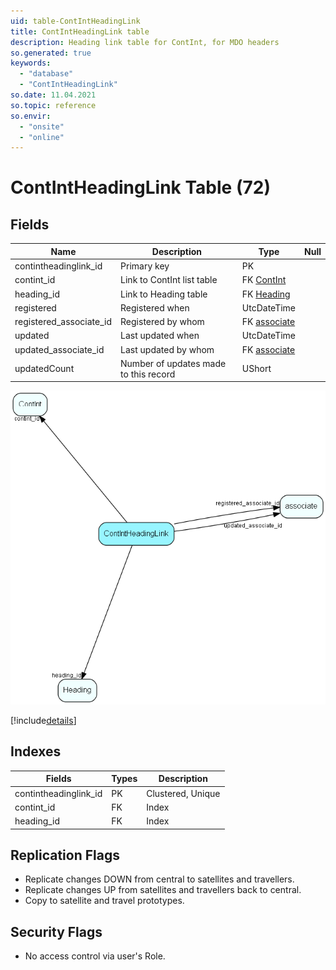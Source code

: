 ```yaml
---
uid: table-ContIntHeadingLink
title: ContIntHeadingLink table
description: Heading link table for ContInt, for MDO headers
so.generated: true
keywords:
  - "database"
  - "ContIntHeadingLink"
so.date: 11.04.2021
so.topic: reference
so.envir:
  - "onsite"
  - "online"
---
```


# ContIntHeadingLink Table (72)

## Fields

| Name | Description | Type | Null |
|------|-------------|------|:----:|
|contintheadinglink\_id|Primary key|PK| |
|contint\_id|Link to ContInt list table|FK [ContInt](contint.md)| |
|heading\_id|Link to Heading table|FK [Heading](heading.md)| |
|registered|Registered when|UtcDateTime| |
|registered\_associate\_id|Registered by whom|FK [associate](associate.md)| |
|updated|Last updated when|UtcDateTime| |
|updated\_associate\_id|Last updated by whom|FK [associate](associate.md)| |
|updatedCount|Number of updates made to this record|UShort| |


![ContIntHeadingLink table relationship diagram](./media/ContIntHeadingLink.png)

[!include[details](./includes/contintheadinglink.md)]

## Indexes

| Fields | Types | Description |
|--------|-------|-------------|
|contintheadinglink\_id |PK |Clustered, Unique |
|contint\_id |FK |Index |
|heading\_id |FK |Index |

## Replication Flags

* Replicate changes DOWN from central to satellites and travellers.
* Replicate changes UP from satellites and travellers back to central.
* Copy to satellite and travel prototypes.

## Security Flags

* No access control via user's Role.

